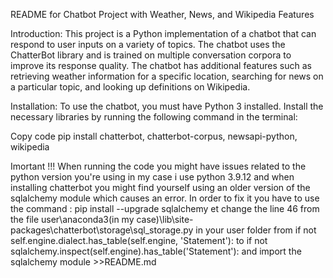 README for Chatbot Project with Weather, News, and Wikipedia Features

Introduction:
This project is a Python implementation of a chatbot that can respond to user inputs on a variety of topics. The chatbot uses the ChatterBot library and is trained on multiple conversation corpora to improve its response quality. The chatbot has additional features such as retrieving weather information for a specific location, searching for news on a particular topic, and looking up definitions on Wikipedia.

Installation:
To use the chatbot, you must have Python 3 installed. Install the necessary libraries by running the following command in the terminal:

Copy code
pip install chatterbot, chatterbot-corpus, newsapi-python, wikipedia 

Imortant !!!
When running the code you might have issues related to the python version you're using 
in my case i use python 3.9.12 and when installing chatterbot you might find yourself using an older version of the sqlalchemy module which causes an error.
In order to fix it you have to use the command : pip install --upgrade sqlalchemy
 et change the line 46 from  the file user\anaconda3(in my case)\lib\site-packages\chatterbot\storage\sql_storage.py in your user folder
 from 
 if not self.engine.dialect.has_table(self.engine, 'Statement'):
 to 
 if not sqlalchemy.inspect(self.engine).has_table('Statement'):
 and import the sqlalchemy module >>README.md